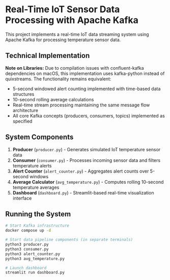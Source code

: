 # Real-Time IoT Sensor Data Processing with Apache Kafka

This project implements a real-time IoT data streaming system using Apache Kafka for processing temperature sensor data.

## Technical Implementation

**Note on Libraries:** Due to compilation issues with confluent-kafka dependencies on macOS, this implementation uses kafka-python instead of quixstreams. The functionality remains equivalent:

- 5-second windowed alert counting implemented with time-based data structures
- 10-second rolling average calculations 
- Real-time stream processing maintaining the same message flow architecture
- All core Kafka concepts (producers, consumers, topics) implemented as specified

## System Components

1. **Producer** (`producer.py`) - Generates simulated IoT temperature sensor data
2. **Consumer** (`consumer.py`) - Processes incoming sensor data and filters temperature alerts  
3. **Alert Counter** (`alert_counter.py`) - Aggregates alert counts over 5-second windows
4. **Average Calculator** (`avg_temperature.py`) - Computes rolling 10-second temperature averages
5. **Dashboard** (`dashboard.py`) - Streamlit-based real-time visualization interface


## Running the System

```bash
# Start Kafka infrastructure
docker compose up -d

# Start data pipeline components (in separate terminals)
python3 producer.py
python3 consumer.py
python3 alert_counter.py
python3 avg_temperature.py

# Launch dashboard
streamlit run dashboard.py
